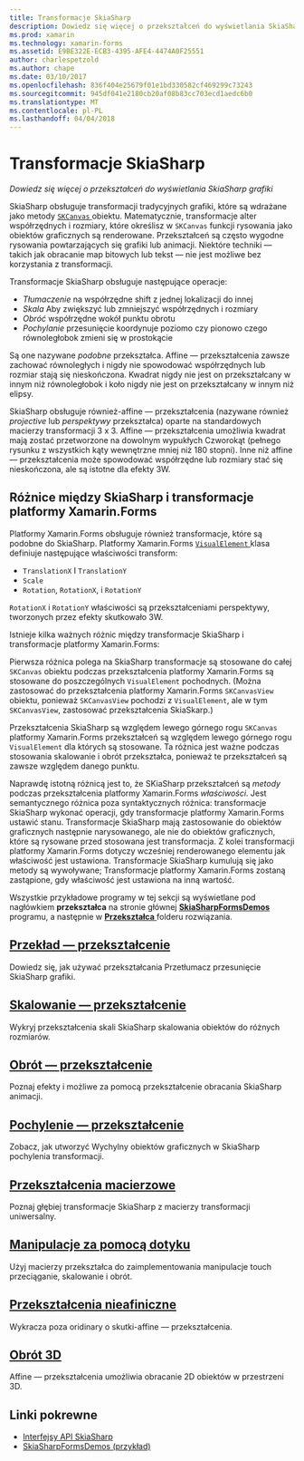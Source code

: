 ```yaml
---
title: Transformacje SkiaSharp
description: Dowiedz się więcej o przekształceń do wyświetlania SkiaSharp grafiki
ms.prod: xamarin
ms.technology: xamarin-forms
ms.assetid: E9BE322E-ECB3-4395-AFE4-4474A0F25551
author: charlespetzold
ms.author: chape
ms.date: 03/10/2017
ms.openlocfilehash: 836f404e25679f01e1bd330582cf469299c73243
ms.sourcegitcommit: 945df041e2180cb20af08b83cc703ecd1aedc6b0
ms.translationtype: MT
ms.contentlocale: pl-PL
ms.lasthandoff: 04/04/2018
---
```

# <a name="skiasharp-transforms"></a>Transformacje SkiaSharp

_Dowiedz się więcej o przekształceń do wyświetlania SkiaSharp grafiki_

SkiaSharp obsługuje transformacji tradycyjnych grafiki, które są wdrażane jako metody [ `SKCanvas` ](https://developer.xamarin.com/api/type/SkiaSharp.SKCanvas/) obiektu. Matematycznie, transformacje alter współrzędnych i rozmiary, które określisz w `SKCanvas` funkcji rysowania jako obiektów graficznych są renderowane. Przekształceń są często wygodne rysowania powtarzających się grafiki lub animacji. Niektóre techniki &mdash; takich jak obracanie map bitowych lub tekst &mdash; nie jest możliwe bez korzystania z transformacji.

Transformacje SkiaSharp obsługuje następujące operacje:

- *Tłumaczenie* na współrzędne shift z jednej lokalizacji do innej
- *Skala* Aby zwiększyć lub zmniejszyć współrzędnych i rozmiary
- *Obróć* współrzędne wokół punktu obrotu
- *Pochylanie* przesunięcie koordynuje poziomo czy pionowo czego równoległobok zmieni się w prostokącie

Są one nazywane *podobne* przekształca. Affine — przekształcenia zawsze zachować równoległych i nigdy nie spowodować współrzędnych lub rozmiar stają się nieskończona. Kwadrat nigdy nie jest on przekształcany w innym niż równoległobok i koło nigdy nie jest on przekształcany w innym niż elipsy.

SkiaSharp obsługuje również-affine — przekształcenia (nazywane również *projective* lub *perspektywy* przekształca) oparte na standardowych macierzy transformacji 3 x 3. Affine — przekształcenia umożliwia kwadrat mają zostać przetworzone na dowolnym wypukłych Czworokąt (pełnego rysunku z wszystkich kąty wewnętrzne mniej niż 180 stopni). Inne niż affine — przekształcenia może spowodować współrzędne lub rozmiary stać się nieskończona, ale są istotne dla efekty 3W.

## <a name="differences-between-skiasharp-and-xamarinforms-transforms"></a>Różnice między SkiaSharp i transformacje platformy Xamarin.Forms

Platformy Xamarin.Forms obsługuje również transformacje, które są podobne do SkiaSharp. Platformy Xamarin.Forms [ `VisualElement` ](https://developer.xamarin.com/api/type/Xamarin.Forms.VisualElement/) klasa definiuje następujące właściwości transform:

- `TranslationX` I `TranslationY`
- `Scale`
- `Rotation`, `RotationX`, i `RotationY`

`RotationX` i `RotationY` właściwości są przekształceniami perspektywy, tworzonych przez efekty skutkowało 3W.

Istnieje kilka ważnych różnic między transformacje SkiaSharp i transformacje platformy Xamarin.Forms:

Pierwsza różnica polega na SkiaSharp transformacje są stosowane do całej `SKCanvas` obiektu podczas przekształcenia platformy Xamarin.Forms są stosowane do poszczególnych `VisualElement` pochodnych. (Można zastosować do przekształcenia platformy Xamarin.Forms `SKCanvasView` obiektu, ponieważ `SKCanvasView` pochodzi z `VisualElement`, ale w tym `SKCanvasView`, zastosować przekształcenia SkiaSkarp.)

Przekształcenia SkiaSharp są względem lewego górnego rogu `SKCanvas` platformy Xamarin.Forms przekształceń są względem lewego górnego rogu `VisualElement` dla których są stosowane. Ta różnica jest ważne podczas stosowania skalowanie i obrót przekształca, ponieważ te przekształceń są zawsze względem danego punktu.

Naprawdę istotną różnicą jest to, że SKiaSharp przekształceń są *metody* podczas przekształcenia platformy Xamarin.Forms *właściwości*. Jest semantycznego różnica poza syntaktycznych różnica: transformacje SkiaSharp wykonać operacji, gdy transformacje platformy Xamarin.Forms ustawić stanu. Transformacje SkiaSharp mają zastosowanie do obiektów graficznych następnie narysowanego, ale nie do obiektów graficznych, które są rysowane przed stosowana jest transformacja. Z kolei transformacji platformy Xamarin.Forms dotyczy wcześniej renderowanego elementu jak właściwość jest ustawiona. Transformacje SkiaSharp kumulują się jako metody są wywoływane; Transformacje platformy Xamarin.Forms zostaną zastąpione, gdy właściwość jest ustawiona na inną wartość.

Wszystkie przykładowe programy w tej sekcji są wyświetlane pod nagłówkiem **przekształca** na stronie głównej [ **SkiaSharpFormsDemos** ](https://developer.xamarin.com/samples/xamarin-forms/SkiaSharpForms/Demos/) programu, a następnie w [ **Przekształca** ](https://github.com/xamarin/xamarin-forms-samples/tree/master/SkiaSharpForms/SkiaSharpFormsDemos/SkiaSharpFormsDemos/SkiaSharpFormsDemos/Transforms) folderu rozwiązania.

## <a name="the-translate-transformtranslatemd"></a>[Przekład — przekształcenie](translate.md)

Dowiedz się, jak używać przekształcania Przetłumacz przesunięcie SkiaSharp grafiki.

## <a name="the-scale-transformscalemd"></a>[Skalowanie — przekształcenie](scale.md)

Wykryj przekształcenia skali SkiaSharp skalowania obiektów do różnych rozmiarów.

## <a name="the-rotate-transformrotatemd"></a>[Obrót — przekształcenie](rotate.md)

Poznaj efekty i możliwe za pomocą przekształcenie obracania SkiaSharp animacji.

## <a name="the-skew-transformskewmd"></a>[Pochylenie — przekształcenie](skew.md)

Zobacz, jak utworzyć Wychylny obiektów graficznych w SkiaSharp pochylenia transformacji.

## <a name="matrix-transformsmatrixmd"></a>[Przekształcenia macierzowe](matrix.md)

Poznaj głębiej transformacje SkiaSharp z macierzy transformacji uniwersalny.

## <a name="touch-manipulationstouchmd"></a>[Manipulacje za pomocą dotyku](touch.md)

Użyj macierzy przekształca do zaimplementowania manipulacje touch przeciąganie, skalowanie i obrót.

## <a name="non-affine-transformsnon-affinemd"></a>[Przekształcenia nieafiniczne](non-affine.md)

Wykracza poza oridinary o skutki-affine — przekształcenia.

## <a name="3d-rotation3d-rotationmd"></a>[Obrót 3D](3d-rotation.md)

Affine — przekształcenia umożliwia obracanie 2D obiektów w przestrzeni 3D.


## <a name="related-links"></a>Linki pokrewne

- [Interfejsy API SkiaSharp](https://developer.xamarin.com/api/root/SkiaSharp/)
- [SkiaSharpFormsDemos (przykład)](https://developer.xamarin.com/samples/xamarin-forms/SkiaSharpForms/Demos/)
